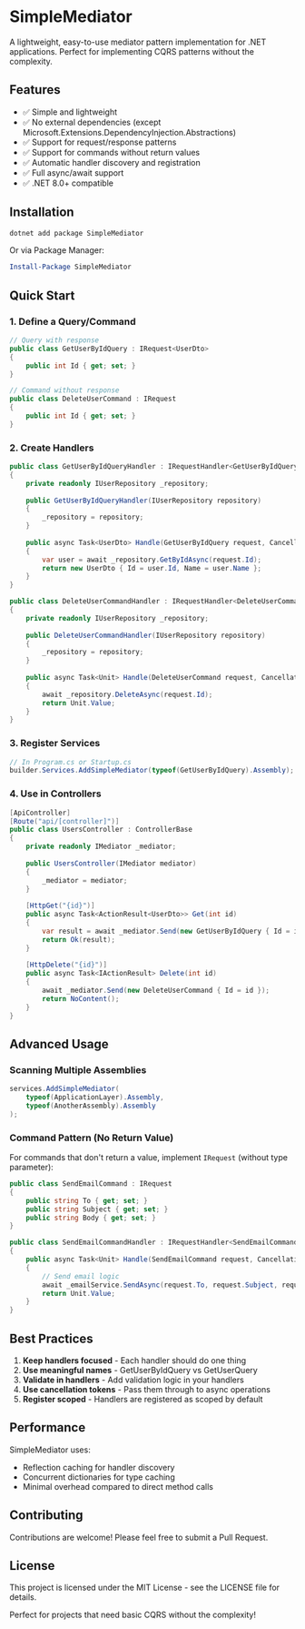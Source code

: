 # SimpleMediator

A lightweight, easy-to-use mediator pattern implementation for .NET applications. Perfect for implementing CQRS patterns without the complexity.

## Features

- ✅ Simple and lightweight
- ✅ No external dependencies (except Microsoft.Extensions.DependencyInjection.Abstractions)
- ✅ Support for request/response patterns
- ✅ Support for commands without return values
- ✅ Automatic handler discovery and registration
- ✅ Full async/await support
- ✅ .NET 8.0+ compatible

## Installation

```bash
dotnet add package SimpleMediator
```

Or via Package Manager:
```powershell
Install-Package SimpleMediator
```

## Quick Start

### 1. Define a Query/Command

```csharp
// Query with response
public class GetUserByIdQuery : IRequest<UserDto>
{
    public int Id { get; set; }
}

// Command without response
public class DeleteUserCommand : IRequest
{
    public int Id { get; set; }
}
```

### 2. Create Handlers

```csharp
public class GetUserByIdQueryHandler : IRequestHandler<GetUserByIdQuery, UserDto>
{
    private readonly IUserRepository _repository;
    
    public GetUserByIdQueryHandler(IUserRepository repository)
    {
        _repository = repository;
    }
    
    public async Task<UserDto> Handle(GetUserByIdQuery request, CancellationToken cancellationToken)
    {
        var user = await _repository.GetByIdAsync(request.Id);
        return new UserDto { Id = user.Id, Name = user.Name };
    }
}

public class DeleteUserCommandHandler : IRequestHandler<DeleteUserCommand>
{
    private readonly IUserRepository _repository;
    
    public DeleteUserCommandHandler(IUserRepository repository)
    {
        _repository = repository;
    }
    
    public async Task<Unit> Handle(DeleteUserCommand request, CancellationToken cancellationToken)
    {
        await _repository.DeleteAsync(request.Id);
        return Unit.Value;
    }
}
```

### 3. Register Services

```csharp
// In Program.cs or Startup.cs
builder.Services.AddSimpleMediator(typeof(GetUserByIdQuery).Assembly);
```

### 4. Use in Controllers

```csharp
[ApiController]
[Route("api/[controller]")]
public class UsersController : ControllerBase
{
    private readonly IMediator _mediator;
    
    public UsersController(IMediator mediator)
    {
        _mediator = mediator;
    }
    
    [HttpGet("{id}")]
    public async Task<ActionResult<UserDto>> Get(int id)
    {
        var result = await _mediator.Send(new GetUserByIdQuery { Id = id });
        return Ok(result);
    }
    
    [HttpDelete("{id}")]
    public async Task<IActionResult> Delete(int id)
    {
        await _mediator.Send(new DeleteUserCommand { Id = id });
        return NoContent();
    }
}
```

## Advanced Usage

### Scanning Multiple Assemblies

```csharp
services.AddSimpleMediator(
    typeof(ApplicationLayer).Assembly,
    typeof(AnotherAssembly).Assembly
);
```

### Command Pattern (No Return Value)

For commands that don't return a value, implement `IRequest` (without type parameter):

```csharp
public class SendEmailCommand : IRequest
{
    public string To { get; set; }
    public string Subject { get; set; }
    public string Body { get; set; }
}

public class SendEmailCommandHandler : IRequestHandler<SendEmailCommand>
{
    public async Task<Unit> Handle(SendEmailCommand request, CancellationToken cancellationToken)
    {
        // Send email logic
        await _emailService.SendAsync(request.To, request.Subject, request.Body);
        return Unit.Value;
    }
}
```

## Best Practices

1. **Keep handlers focused** - Each handler should do one thing
2. **Use meaningful names** - GetUserByIdQuery vs GetUserQuery
3. **Validate in handlers** - Add validation logic in your handlers
4. **Use cancellation tokens** - Pass them through to async operations
5. **Register scoped** - Handlers are registered as scoped by default

## Performance

SimpleMediator uses:
- Reflection caching for handler discovery
- Concurrent dictionaries for type caching
- Minimal overhead compared to direct method calls

## Contributing

Contributions are welcome! Please feel free to submit a Pull Request.

## License

This project is licensed under the MIT License - see the LICENSE file for details.

Perfect for projects that need basic CQRS without the complexity!